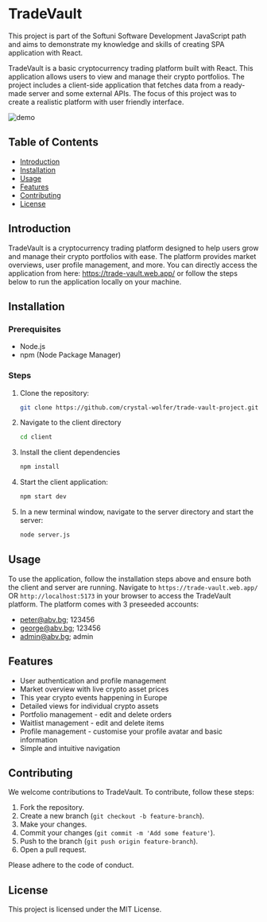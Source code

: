 # TradeVault

This project is part of the Softuni Software Development JavaScript path and aims to demonstrate my knowledge and skills of creating SPA application with React.

TradeVault is a basic cryptocurrency trading platform built with React. This application allows users to view and manage their crypto portfolios. The project includes a client-side application that fetches data from a ready-made server and some external APIs. The focus of this project was to create a realistic platform with user friendly interface.

![demo](./TradeVaultDemo.gif)

## Table of Contents
- [Introduction](#introduction)
- [Installation](#installation)
- [Usage](#usage)
- [Features](#features)
- [Contributing](#contributing)
- [License](#license)

## Introduction

TradeVault is a cryptocurrency trading platform designed to help users grow and manage their crypto portfolios with ease. The platform provides market overviews, user profile management, and more. You can directly access the application from here: https://trade-vault.web.app/ or follow the steps below to run the application locally on your machine.

## Installation

### Prerequisites
- Node.js
- npm (Node Package Manager) 

### Steps
1. Clone the repository:
    ```bash
    git clone https://github.com/crystal-wolfer/trade-vault-project.git
    ```

2. Navigate to the client directory
    ```bash
    cd client
    ```

3. Install the client dependencies
    ```bash
    npm install
    ```

4. Start the client application:
    ```bash
    npm start dev
    ```

5. In a new terminal window, navigate to the server directory and start the server:
    ```bash
    node server.js
    ```

## Usage

To use the application, follow the installation steps above and ensure both the client and server are running. Navigate to `https://trade-vault.web.app/` OR `http://localhost:5173` in your browser to access the TradeVault platform. The platform comes with 3 preseeded accounts:
- peter@abv.bg; 123456
- george@abv.bg; 123456
- admin@abv.bg; admin

## Features

- User authentication and profile management
- Market overview with live crypto asset prices
- This year crypto events happening in Europe
- Detailed views for individual crypto assets
- Portfolio management - edit and delete orders
- Waitlist management - edit and delete items
- Profile management - customise your profile avatar and basic information
- Simple and intuitive navigation

## Contributing

We welcome contributions to TradeVault. To contribute, follow these steps:

1. Fork the repository.
2. Create a new branch (`git checkout -b feature-branch`).
3. Make your changes.
4. Commit your changes (`git commit -m 'Add some feature'`).
5. Push to the branch (`git push origin feature-branch`).
6. Open a pull request.

Please adhere to the code of conduct.

## License

This project is licensed under the MIT License.

